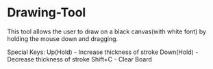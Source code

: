 # Drawing-Tool
This tool allows the user to draw on a black canvas(with white font) by holding the mouse down and dragging.

Special Keys:
Up(Hold) - Increase thickness of stroke
Down(Hold) - Decrease thickness of stroke
Shift+C - Clear Board
